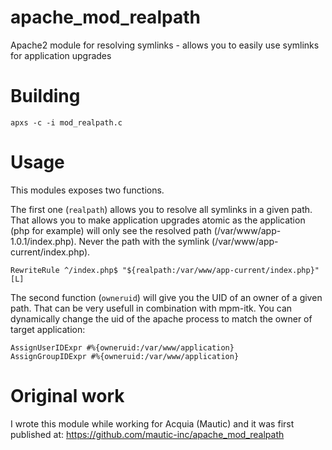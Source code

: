 # apache_mod_realpath
Apache2 module for resolving symlinks - allows you to easily use symlinks for application upgrades

# Building

```
apxs -c -i mod_realpath.c
```

# Usage

This modules exposes two functions. 

The first one (`realpath`) allows you to resolve all symlinks in a given path. That allows you to make application upgrades atomic as the application (php for example) will only see the resolved path (/var/www/app-1.0.1/index.php). Never the path with the symlink (/var/www/app-current/index.php).

``` 
RewriteRule ^/index.php$ "${realpath:/var/www/app-current/index.php}" [L]
```

The second function  (`owneruid`) will give you the UID of an owner of a given path. That can be very usefull in combination with mpm-itk. You can dynamically change the uid of the apache process to match the owner of target application:

```
AssignUserIDExpr #%{owneruid:/var/www/application}
AssignGroupIDExpr #%{owneruid:/var/www/application}

```

# Original work
I wrote this module while working for Acquia (Mautic) and it was first published at: https://github.com/mautic-inc/apache_mod_realpath 
